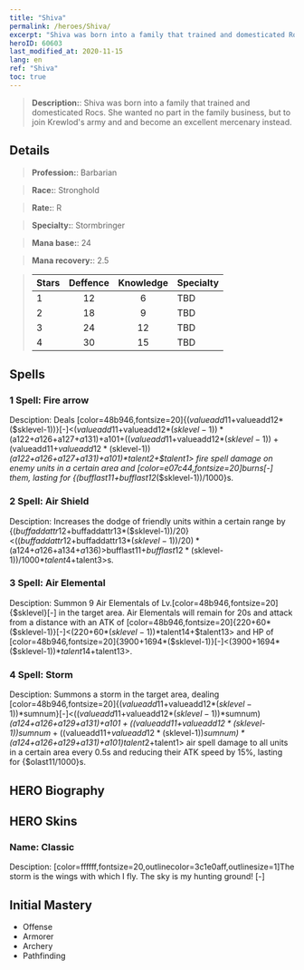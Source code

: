 ```yaml
---
title: "Shiva"
permalink: /heroes/Shiva/
excerpt: "Shiva was born into a family that trained and domesticated Rocs. She wanted no part in the family business, but to join Krewlod's army and and become an excellent mercenary instead."
heroID: 60603
last_modified_at: 2020-11-15
lang: en
ref: "Shiva"
toc: true
---
```

> **Description:**: Shiva was born into a family that trained and domesticated Rocs. She wanted no part in the family business, but to join Krewlod's army and and become an excellent mercenary instead.
## Details
> **Profession:**: Barbarian

> **Race:**: Stronghold

> **Rate:**: R

> **Specialty:**: Stormbringer

> **Mana base:**: 24

> **Mana recovery:**: 2.5

>  | Stars   |    Deffence    |    Knowledge   |      Specialty     |
>  |---------|:---------------:|:---------------:|--------------------|
>  |    1    | 12 | 6 | TBD |
>  |    2    | 18 | 9 | TBD |
>  |    3    | 24 | 12 | TBD |
>  |    4    | 30 | 15 | TBD |
## Spells
 ### 1 Spell: Fire arrow

 Desciption: Deals [color=48b946,fontsize=20]{($valueadd11+$valueadd12*($sklevel-1))}[-]<($valueadd11+$valueadd12*($sklevel-1))*($a122+$a126+$a127+$a131)+$a101+(($valueadd11+$valueadd12*($sklevel-1))+($valueadd11+$valueadd12*($sklevel-1))*($a122+$a126+$a127+$a131)+$a101)*$talent2+$talent1> fire spell damage on enemy units in a certain area and [color=e07c44,fontsize=20]burns[-] them, lasting for {($bufflast11+$bufflast12*($sklevel-1))/1000}s.

 ### 2 Spell: Air Shield

 Desciption: Increases the dodge of friendly units within a certain range by {($buffaddattr12+$buffaddattr13*($sklevel-1))/20}<(($buffaddattr12+$buffaddattr13*($sklevel-1))/20)*($a124+$a126+$a134+$a136)>% and grants them immunity to air spell damage, lasting for [color=48b946,fontsize=20]{($bufflast11+$bufflast12*($sklevel-1))/1000}[-]<($bufflast11+$bufflast12*($sklevel-1))/1000*$talent4+$talent3>s.

 ### 3 Spell: Air Elemental

 Desciption: Summon 9 Air Elementals of Lv.[color=48b946,fontsize=20]{$sklevel}[-] in the target area. Air Elementals will remain for 20s and attack from a distance with an ATK of [color=48b946,fontsize=20]{220+60*($sklevel-1)}[-]<(220+60*($sklevel-1))*$talent14+$talent13> and HP of [color=48b946,fontsize=20]{3900+1694*($sklevel-1)}[-]<(3900+1694*($sklevel-1))*$talent14+$talent13>.

 ### 4 Spell: Storm

 Desciption: Summons a storm in the target area, dealing [color=48b946,fontsize=20]{($valueadd11+$valueadd12*($sklevel-1))*$sumnum}[-]<(($valueadd11+$valueadd12*($sklevel-1))*$sumnum)*($a124+$a126+$a129+$a131)+$a101+(($valueadd11+$valueadd12*($sklevel-1))*$sumnum+(($valueadd11+$valueadd12*($sklevel-1))*$sumnum)*($a124+$a126+$a129+$a131)+$a101)*$talent2+$talent1> air spell damage to all units in a certain area every 0.5s and reducing their ATK speed by 15%, lasting for {$olast11/1000}s.

## HERO Biography
## HERO Skins
 ### Name: **Classic**

 Desciption: [color=ffffff,fontsize=20,outlinecolor=3c1e0aff,outlinesize=1]The storm is the wings with which I fly. The sky is my hunting ground! [-]

## Initial Mastery
   - Offense
   - Armorer
   - Archery
   - Pathfinding
